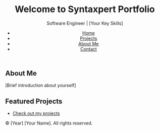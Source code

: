 <!DOCTYPE html>
<html lang="en">
<head>
    <meta charset="UTF-8">
    <meta name="viewport" content="width=device-width, initial-scale=1.0">
    <link rel="stylesheet" href="styles.css">
</head>
<body>
    <header>
        <h1>Welcome to Syntaxpert Portfolio</h1>
        <p>Software Engineer | [Your Key Skills]</p>
        <nav>
            <ul>
                <li><a href="index.html">Home</a></li>
                <li><a href="projects.html">Projects</a></li>
                <li><a href="about.html">About Me</a></li>
                <li><a href="contact.html">Contact</a></li>
            </ul>
        </nav>
    </header>
    <main>
        <section>
            <h2>About Me</h2>
            <p>[Brief introduction about yourself]</p>
        </section>
        <section>
            <h2>Featured Projects</h2>
            <ul>
                <li><a href="projects.html">Check out my projects</a></li>
            </ul>
        </section>
    </main>
    <footer>
        <p>&copy; [Year] [Your Name]. All rights reserved.</p>
    </footer>
</body>
</html>
